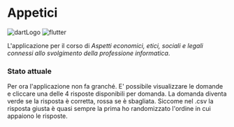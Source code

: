 # Appetici
![dartLogo](https://img.shields.io/badge/Dart-0175C2?style=for-the-badge&logo=dart&logoColor=white)
![flutter](https://img.shields.io/badge/Flutter-02569B?style=for-the-badge&logo=flutter&logoColor=white)

L'applicazione per il corso di *Aspetti economici, etici, sociali e legali connessi allo svolgimento della professione informatica*.

### Stato attuale

Per ora l'applicazione non fa granché. E' possibile visualizzare le domande e cliccare una delle 4 risposte disponibili per domanda. La domanda diventa verde se la risposta è corretta, rossa se è sbagliata.
Siccome nel .csv la risposta giusta è quasi sempre la prima ho randomizzato l'ordine in cui appaiono le risposte.